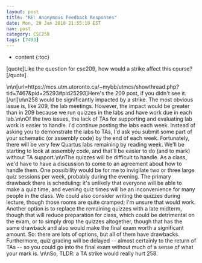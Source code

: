 ```yaml
---
layout: post
title: "RE: Anonymous Feedback Responses"
date: Mon, 29 Jan 2018 21:55:19 EST
nav: post
category: CSC258
tags: [7493]
---
```


* content
{:toc}

[quote]Like the question for csc209, how would a strike affect this course?[/quote]
<!-- more -->
<p>\n\n[url=https://mcs.utm.utoronto.ca/~mybb/utmcs/showthread.php?tid=7467&pid=25293#pid25293]Here's the 209 post, if you didn't see it.[/url]\n\n258 would be significantly impacted by a strike. The most obvious issue is, like 209, the lab meetings. However, the impact would be greater than in 209 because we run quizzes in the labs and have work due in each lab.\n\nOf the two issues, the lack of TAs for supporting and evaluating lab work is easier to handle. I'd continue posting the labs each week. Instead of asking you to demonstrate the labs to TAs, I'd ask you submit some part of your schematic (or assembly code) by the end of each week. Fortunately, there will be very few Quartus labs remaining by reading week. We'll be starting to look at assembly code, and that'll be easier to do (and to mark) without TA support.\n\nThe quizzes will be difficult to handle. As a class, we'd have to have a discussion to come to an agreement about how to handle them. One possibility would be for me to invigilate two or three large quiz sessions per week, probably during the evening. The primary drawback there is scheduling: it's unlikely that everyone will be able to make a quiz time, and evening quiz times will be an inconvenience for many people in the class. We could also consider writing the quizzes during lecture, though those rooms are quite cramped; I'm unsure that would work. Another option is to replace the remaining quizzes with a late midterm, though that will reduce preparation for class, which could be detrimental on the exam, or to simply drop the quizzes altogether, though that has the same drawback and also would make the final exam worth a significant amount.  So: there are lots of options, but all of them have drawbacks. Furthermore, quiz grading will be delayed -- almost certainly to the return of TAs -- so you could go into the final exam without much of a sense of what your mark is.  \n\nSo, TLDR: a TA strike would really hurt 258.</p>
